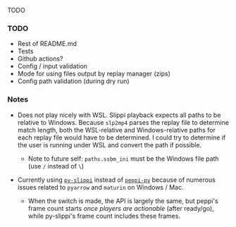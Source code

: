 TODO

### TODO

* Rest of README.md
* Tests
* Github actions?
* Config / input validation
* Mode for using files output by replay manager (zips)
* Config path validation (during dry run)


### Notes

* Does not play nicely with WSL. Slippi playback expects all paths to be
  relative to Windows. Because `slp2mp4` parses the replay file to determine
  match length, both the WSL-relative and Windows-relative paths for each
  replay file would have to be determined. I could try to determine if the user
  is running under WSL and convert the path if possible.

    * Note to future self: `paths.ssbm_ini` must be the Windows file path (use
      `/` instead of `\`)

* Currently using [`py-slippi`](https://github.com/hohav/py-slippi) instead of
  [`peppi-py`](https://github.com/hohav/peppi-py) because of numerous issues
  related to `pyarrow` and `maturin` on Windows / Mac.

    * When the switch is made, the API is largely the same, but peppi's frame
      count starts *once players are actionable* (after ready/go), while
      py-slippi's frame count includes these frames.
